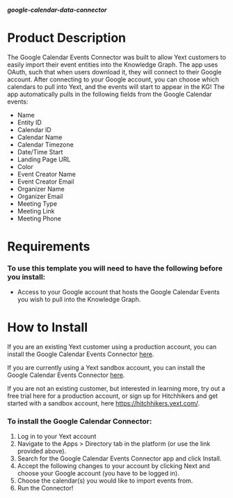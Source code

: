 ##### google-calendar-data-connector

# Product Description



The Google Calendar Events Connector was built to allow Yext customers to easily import their event entities into the Knowledge Graph. The app uses OAuth, such that when users download it, they will connect to their Google account. After connecting to your Google account, you can choose which calendars to pull into Yext, and the events will start to appear in the KG! The app automatically pulls in the following fields from the Google Calendar events:

- Name
- Entity ID
- Calendar ID
- Calendar Name
- Calendar Timezone
- Date/Time Start
- Landing Page URL
- Color
- Event Creator Name
- Event Creator Email
- Organizer Name
- Organizer Email
- Meeting Type
- Meeting Link
- Meeting Phone

# Requirements

### To use this template you will need to have the following before you install:

- Access to your Google account that hosts the Google Calendar Events you wish to pull into the Knowledge Graph.

# How to Install

If you are an existing Yext customer using a production account, you can install the Google Calendar Events Connector [here](https://www.yext.com/s/me/apps/57755).

If you are currently using a Yext sandbox account, you can install the Google Calendar Events Connector [here](https://sandbox.yext.com/s/me/apps/122501).

If you are not an existing customer, but interested in learning more, try out a free trial here for a production account, or sign up for Hitchhikers and get started with a sandbox account, here <https://hitchhikers.yext.com/>. 

### To install the Google Calendar Connector:

1. Log in to your Yext account
2. Navigate to the Apps > Directory tab in the platform (or use the link provided above).
3. Search for the Google Calendar Events Connector app and click Install.
4. Accept the following changes to your account by clicking Next and choose your Google account (you have to be logged in).
5. Choose the calendar(s) you would like to import events from.
6. Run the Connector!



